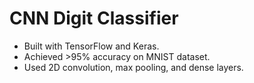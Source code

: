 # CNN Digit Classifier

- Built with TensorFlow and Keras.
- Achieved >95% accuracy on MNIST dataset.
- Used 2D convolution, max pooling, and dense layers.
